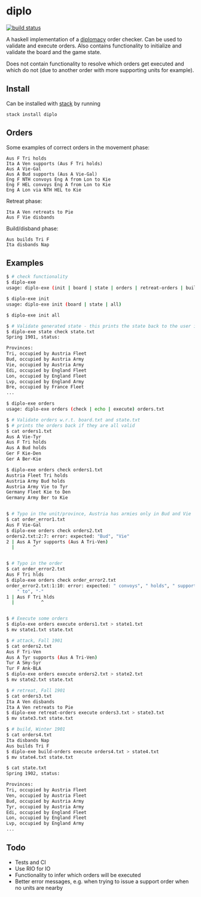 # diplo

[![build status](https://github.com/paasim/diplo/workflows/check/badge.svg)](https://github.com/paasim/diplo/actions)

A haskell implementation of a [diplomacy] order checker. Can be used to validate and execute orders. Also contains functionality to initialize and validate the board and the game state.

Does not contain functionality to resolve which orders get executed and which do not (due to another order with more supporting units for example).

## Install
Can be installed with [stack] by running

    stack install diplo


## Orders

Some examples of correct orders in the movement phase:

```
Aus F Tri holds
Ita A Ven supports (Aus F Tri holds)
Aus A Vie-Gal
Aus A Bud supports (Aus A Vie-Gal)
Eng F NTH convoys Eng A from Lon to Kie
Eng F HEL convoys Eng A from Lon to Kie
Eng A Lon via NTH HEL to Kie
```

Retreat phase:

```
Ita A Ven retreats to Pie
Aus F Vie disbands 
```

Build/disband phase:

```
Aus builds Tri F
Ita disbands Nap
```


## Examples

```bash
$ # check functionality
$ diplo-exe
usage: diplo-exe (init | board | state | orders | retreat-orders | build-orders)

$ diplo-exe init
usage: diplo-exe init (board | state | all)

$ diplo-exe init all

$ # Validate generated state - this prints the state back to the user if the file is valid
$ diplo-exe state check state.txt
Spring 1901, status:

Provinces:
Tri, occupied by Austria Fleet
Bud, occupied by Austria Army
Vie, occupied by Austria Army
Edi, occupied by England Fleet
Lon, occupied by England Fleet
Lvp, occupied by England Army
Bre, occupied by France Fleet
...

$ diplo-exe orders
usage: diplo-exe orders (check | echo | execute) orders.txt

$ # Validate orders w.r.t. board.txt and state.txt
$ # prints the orders back if they are all valid
$ cat orders1.txt
Aus A Vie-Tyr
Aus F Tri holds
Aus A Bud holds
Ger F Kie-Den
Ger A Ber-Kie

$ diplo-exe orders check orders1.txt
Austria Fleet Tri holds
Austria Army Bud holds
Austria Army Vie to Tyr
Germany Fleet Kie to Den
Germany Army Ber to Kie


$ # Typo in the unit/province, Austria has armies only in Bud and Vie
$ cat order_error1.txt
Aus F Vie-Gal
$ diplo-exe orders check orders2.txt
orders2.txt:2:7: error: expected: "Bud", "Vie"
2 | Aus A Tyr supports (Aus A Tri-Ven) 
  |       ^                            


$ # Typo in the order
$ cat order_error2.txt
Aus F Tri hlds
$ diplo-exe orders check order_error2.txt
order_error2.txt:1:10: error: expected: " convoys", " holds", " supports",
    " to", "-"
1 | Aus F Tri hlds 
  |          ^     


$ # Execute some orders
$ diplo-exe orders execute orders1.txt > state1.txt
$ mv state1.txt state.txt

$ # attack, Fall 1901
$ cat orders2.txt
Aus F Tri-Ven
Aus A Tyr supports (Aus A Tri-Ven)
Tur A Smy-Syr
Tur F Ank-BLA
$ diplo-exe orders execute orders2.txt > state2.txt
$ mv state2.txt state.txt

$ # retreat, Fall 1901
$ cat orders3.txt
Ita A Ven disbands
Ita A Ven retreats to Pie
$ diplo-exe retreat-orders execute orders3.txt > state3.txt
$ mv state3.txt state.txt

$ # build, Winter 1901
$ cat orders4.txt
Ita disbands Nap
Aus builds Tri F
$ diplo-exe build-orders execute orders4.txt > state4.txt
$ mv state4.txt state.txt

$ cat state.txt
Spring 1902, status:

Provinces:
Tri, occupied by Austria Fleet
Ven, occupied by Austria Fleet
Bud, occupied by Austria Army
Tyr, occupied by Austria Army
Edi, occupied by England Fleet
Lon, occupied by England Fleet
Lvp, occupied by England Army
...
```

## Todo

- Tests and CI
- Use RIO for IO
- Functionality to infer which orders will be executed
- Better error messages, e.g. when trying to issue a support order when no units are nearby

[diplomacy]: https://en.wikipedia.org/wiki/Diplomacy_(game)
[stack]: https://github.com/commercialhaskell/stack

